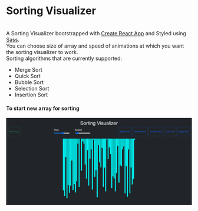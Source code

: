 <h1>Sorting Visualizer</h1>
<br>
A Sorting Visualizer bootstrapped with <a href="https://github.com/facebook/create-react-app">Create React App</a> and Styled using <a href="https://sass-lang.com">Sass</a>.<br>
You can choose size of array and speed of animations at which you want the sorting visualizer to work.<br>
Sorting algorithms that are currently supported:<br>
<ul><li>Merge Sort</li><li>Quick Sort</li><li>Bubble Sort</li><li>Selection Sort</li><li>Insertion Sort</li></ul>
<h4>To start new array for sorting</h4>
<img src="https://github.com/diwanshu2004/Sorting-Visualiser/blob/main/Sorting%20Visualiser/img/img1.png">
